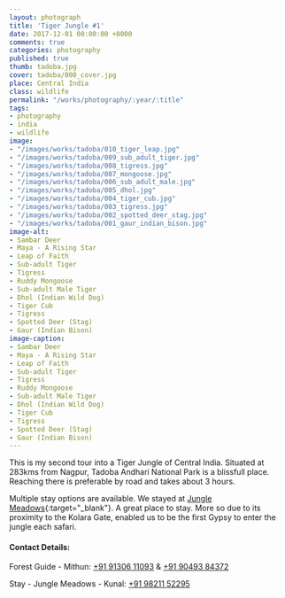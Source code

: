 ```yaml
---
layout: photograph
title: 'Tiger Jungle #1'
date: 2017-12-01 00:00:00 +0000
comments: true
categories: photography
published: true
thumb: tadoba.jpg
cover: tadoba/000_cover.jpg
place: Central India
class: wildlife
permalink: "/works/photography/:year/:title"
tags:
- photography
- india
- wildlife
image:
- "/images/works/tadoba/010_tiger_leap.jpg"
- "/images/works/tadoba/009_sub_adult_tiger.jpg"
- "/images/works/tadoba/008_tigress.jpg"
- "/images/works/tadoba/007_mongoose.jpg"
- "/images/works/tadoba/006_sub_adult_male.jpg"
- "/images/works/tadoba/005_dhol.jpg"
- "/images/works/tadoba/004_tiger_cub.jpg"
- "/images/works/tadoba/003_tigress.jpg"
- "/images/works/tadoba/002_spotted_deer_stag.jpg"
- "/images/works/tadoba/001_gaur_indian_bison.jpg"
image-alt:
- Sambar Deer
- Maya - A Rising Star
- Leap of Faith
- Sub-adult Tiger
- Tigress
- Ruddy Mongoose
- Sub-adult Male Tiger
- Dhol (Indian Wild Dog)
- Tiger Cub
- Tigress
- Spotted Deer (Stag)
- Gaur (Indian Bison)
image-caption:
- Sambar Deer
- Maya - A Rising Star
- Leap of Faith
- Sub-adult Tiger
- Tigress
- Ruddy Mongoose
- Sub-adult Male Tiger
- Dhol (Indian Wild Dog)
- Tiger Cub
- Tigress
- Spotted Deer (Stag)
- Gaur (Indian Bison)
---
```

This is my second tour into a Tiger Jungle of Central India. Situated at 283kms from Nagpur, Tadoba Andhari National Park is a blissfull place. Reaching there is preferable by road and takes about 3 hours.

Multiple stay options are available. We stayed at [Jungle Meadows](https://goo.gl/maps/7CE1BNBnbe32){:target="_blank"}. A great place to stay. More so due to its proximity to the Kolara Gate, enabled us to be the first Gypsy to enter the jungle each safari.

#### Contact Details:

Forest Guide - Mithun: [+91 91306 11093](tel:+919130611093) & [+91 90493 84372](tel:+919049384372)

Stay - Jungle Meadows - Kunal: [+91 98211 52295](tel:+919821152295)